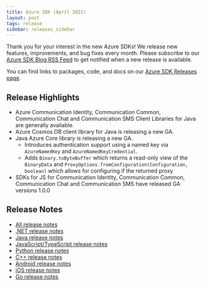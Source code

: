 ```yaml
---
title: Azure SDK (April 2021)
layout: post
tags: release
sidebar: releases_sidebar
---
```


Thank you for your interest in the new Azure SDKs! We release new features, improvements, and bug fixes every month. Please subscribe to our [Azure SDK Blog RSS Feed](https://devblogs.microsoft.com/azure-sdk/feed) to get notified when a new release is available.

You can find links to packages, code, and docs on our [Azure SDK Releases page](https://aka.ms/azsdk/releases).

## Release Highlights

- Azure Communication Identity, Communication Common, Communication Chat and Communication SMS Client Libraries for Java are generally available.
- Azure Cosmos DB client library for Java is releasing a new GA.
- Java Azure Core library is releasing a new GA.
    - Introduces authentication support using a named key via `AzureNamedKey` and `AzureNamedKeyCredential`. 
    - Adds `Binary.toByteBuffer` which returns a read-only view of the `BinaryData` and `ProxyOptions.fromConfiguration(Configuration, boolean)` which allows for configuring if the returned proxy
- SDKs for JS for Communication Identity, Communication Common, Communication Chat and Communication SMS have released GA versions 1.0.0

## Release Notes

* [All release notes](index.md)
* [.NET release notes](dotnet.md)
* [Java release notes](java.md)
* [JavaScript/TypeScript release notes](js.md)
* [Python release notes](python.md)
* [C++ release notes](cpp.md)
* [Android release notes](android.md)
* [iOS release notes](ios.md)
* [Go release notes](go.md)
